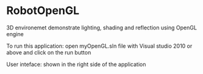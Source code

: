 # RobotOpenGL
3D environemet demonstrate lighting, shading and reflection using OpenGL engine

To run this application:
open myOpenGL.sln file with Visual studio 2010 or above and click on the run button

User inteface:
shown in the right side of the application

